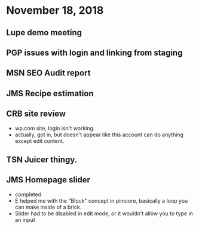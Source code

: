 # November 18, 2018

## Lupe demo meeting

## PGP issues with login and linking from staging

## MSN SEO Audit report

## JMS Recipe estimation

## CRB site review
- wp.com site, login isn't working. 
- actually, got in, but doesn't appear like this account can do anything except edit content.

## TSN Juicer thingy. 

## JMS Homepage slider
- completed
- E helped me with the "Block" concept in pimcore, basically a loop you can make inside of a brick. 
- Slider had to be disabled in edit mode, or it wouldn't allow you to type in an input
